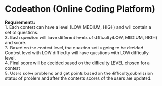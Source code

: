 # Codeathon (Online Coding Platform)

**Requirements:** <br>
    1. Each contest can have a level (LOW, MEDIUM, HIGH) and will contain a set of questions.<br>
    2. Each question will have different levels of difficulty(LOW, MEDIUM, HIGH) and score.<br>
    3. Based on the contest level, the question set is going to be decided. Contest level with LOW difficulty will have questions with LOW difficulty level.<br>
    4. Final score will be decided based on the difficulty LEVEL chosen for a contest<br>
    5. Users solve problems and get points based on the difficulty,submission status of problem and after the contests scores of the users are updated.<br>

     